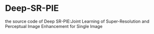 # Deep-SR-PIE
the source code of Deep SR-PIE:Joint Learning of Super-Resolution and Perceptual Image Enhancement for Single Image

